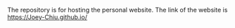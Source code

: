 The repository is for hosting the personal website.
The link of the website is https://Joey-Chiu.github.io/
